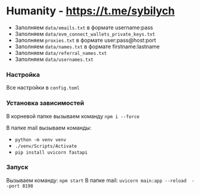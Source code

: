 # Humanity - https://t.me/sybilych

- Заполняем `data/emails.txt` в формате username:pass
- Заполняем `data/evm_connect_wallets_private_keys.txt`
- Заполняем `proxies.txt` в формате user:pass@host:port
- Заполняем `data/names.txt` в формате firstname:lastname
- Заполняем `data/referral_names.txt`
- Заполняем `data/usernames.txt`

### Настройка

Все настройки в `config.toml`

### Установка зависимостей

В корневой папке вызываем команду `npm i --force`

В папке mail вызываем команды:

- `python -m venv venv`
- `./venv/Scripts/Activate`
- `pip install uvicorn fastapi`

### Запуск

Вызываем команду: `npm start`
В папке mail: `uvicorn main:app --reload  --port 8198`
